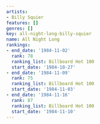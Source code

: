 ```yaml
---
artists:
- Billy Squier
features: []
genres: []
key: all-night-long-billy-squier
name: All Night Long
rankings:
- end_date: '1984-11-02'
  rank: 78
  ranking_list: Billboard Hot 100
  start_date: '1984-10-27'
- end_date: '1984-11-09'
  rank: 75
  ranking_list: Billboard Hot 100
  start_date: '1984-11-03'
- end_date: '1984-11-16'
  rank: 87
  ranking_list: Billboard Hot 100
  start_date: '1984-11-10'
---
```


